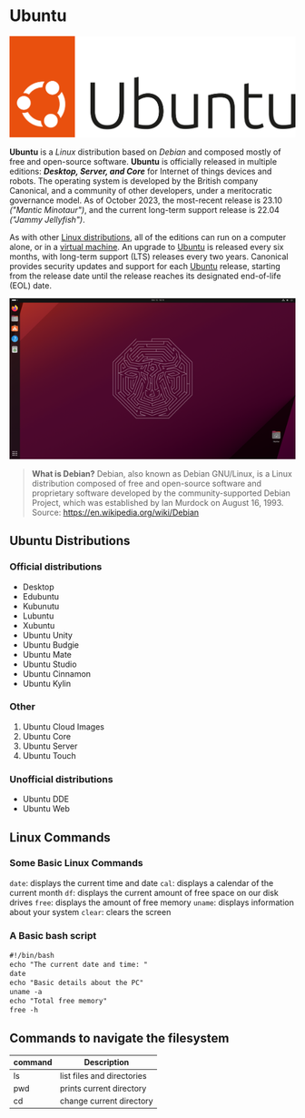 # Ubuntu

![null](UbuntuLogo.svg)

**Ubuntu** is a *Linux* distribution based on *Debian* and composed mostly of free and open-source software. **Ubuntu** is officially released in multiple editions: ***Desktop, Server,  and Core*** for Internet of things devices and robots. The operating system is developed by the British company Canonical, and a community of other developers, under a meritocratic governance model. As of October 2023, the most-recent release is 23.10 *("Mantic Minotaur")*, and the current long-term support release is 22.04 *("Jammy Jellyfish")*.

As with other [Linux distributions](https://en.wikipedia.org/wiki/Linux_distributions), all of the editions can run on a computer alone, or in a [virtual machine](https://en.wikipedia.org/wiki/Virtual_machine). An upgrade to [Ubuntu](https://ubuntu.com) is released every six months, with long-term support (LTS) releases every two years. Canonical provides security updates and support for each [Ubuntu](https://ubuntu.com) release, starting from the release date until the release reaches its designated end-of-life (EOL) date.

![null](ubuntuDesktop.png)

> **What is Debian?** Debian, also known as Debian GNU/Linux, is a Linux distribution composed of free and open-source  software and proprietary software developed by the community-supported Debian Project, which was established  by Ian Murdock on August 16, 1993. 
Source: https://en.wikipedia.org/wiki/Debian

## Ubuntu Distributions
### Official distributions
* Desktop
* Edubuntu
* Kubunutu
* Lubuntu
* Xubuntu
* Ubuntu Unity
* Ubuntu Budgie
* Ubuntu Mate
* Ubuntu Studio
* Ubuntu Cinnamon
* Ubuntu Kylin

### Other
1. Ubuntu Cloud Images
2. Ubuntu Core
3. Ubuntu Server
4. Ubuntu Touch

### Unofficial distributions
* Ubuntu DDE
* Ubuntu Web

## Linux Commands
### Some Basic Linux Commands
`date`: displays the current time and date
`cal`: displays a calendar of the current month
`df`: displays the current amount of free space on our disk drives
`free`: displays the amount of free memory
`uname`: displays information about your system
`clear`: clears the screen

### A Basic bash script
```
#!/bin/bash
echo "The current date and time: "
date
echo "Basic details about the PC"
uname -a
echo "Total free memory"
free -h
```

## Commands to navigate the filesystem

| command | Description                |
| ------- | -------------------------- |
| ls      | list files and directories |
| pwd     | prints current directory   |
| cd      | change current directory   |
